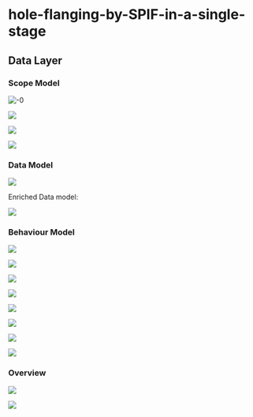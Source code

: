 # hole-flanging-by-SPIF-in-a-single-stage


## Data Layer

### Scope Model

![-0](Scope_Model/01_A0.png)

![](Scope_Model/02_A0.png)

![](Scope_Model/03_A1.png)

![](Scope_Model/04_A2.png)

### Data Model

![](Data_Model/data.gv.png)

Enriched Data model:

![](Data_Model/data_enriched.gv.png)


### Behaviour Model

![](Behaviour_Model/legend.gv.png)

![](Behaviour_Model/01_A11.gv.png)

![](Behaviour_Model/02_A12.gv.png)

![](Behaviour_Model/03_A21.gv.png)

![](Behaviour_Model/04_A22.gv.png)

![](Behaviour_Model/05_A23.gv.png)

![](Behaviour_Model/06_A24.gv.png)

![](Behaviour_Model/07_A3.gv.png)

### Overview

![](overview.png)

![](data-tasks.png)
